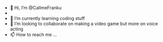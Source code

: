- 👋 Hi, I’m @CallmeFranku
- 
- 🌱 I’m currently learning coding stuff
- 💞️ I’m looking to collaborate on making a video game but more on voice acting 
- 📫 How to reach me ...


<!---
CallmeFranku/CallmeFranku is a ✨ special ✨ repository because its `README.md` (this file) appears on your GitHub profile.
You can click the Preview link to take a look at your changes.
--->
